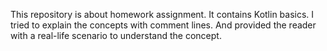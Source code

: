 This repository is about homework assignment. It contains Kotlin basics. I tried to explain the concepts with comment lines. And provided the reader with a real-life scenario to understand the concept.

